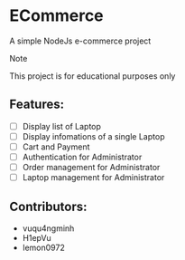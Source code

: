 # ECommerce
<p>A simple NodeJs e-commerce project</p>

> [!NOTE]  
> This project is for educational purposes only

## Features:
- [ ] Display list of Laptop
- [ ] Display infomations of a single Laptop
- [ ] Cart and Payment
- [ ] Authentication for Administrator
- [ ] Order management for Administrator
- [ ] Laptop management for Administrator

## Contributors: 
* vuqu4ngminh
* H1epVu
* lemon0972

